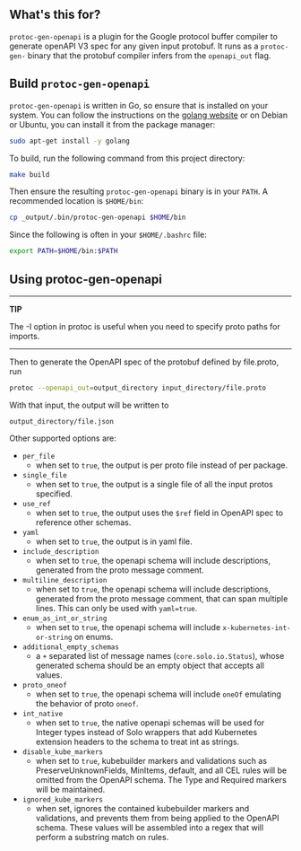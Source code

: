 
## What's this for?

`protoc-gen-openapi` is a plugin for the Google protocol buffer compiler to generate
openAPI V3 spec for any given input protobuf. It runs as a `protoc-gen-` binary that the
protobuf compiler infers from the `openapi_out` flag.

## Build `protoc-gen-openapi`

`protoc-gen-openapi` is written in Go, so ensure that is installed on your system. You
can follow the instructions on the [golang website](https://golang.org/doc/install) or
on Debian or Ubuntu, you can install it from the package manager:

```bash
sudo apt-get install -y golang
```

To build, run the following command from this project directory:

```bash
make build
```

Then ensure the resulting `protoc-gen-openapi` binary is in your `PATH`. A recommended location
is `$HOME/bin`:

```bash
cp _output/.bin/protoc-gen-openapi $HOME/bin
```

Since the following is often in your `$HOME/.bashrc` file:

```bash
export PATH=$HOME/bin:$PATH
```

## Using protoc-gen-openapi

---
**TIP**

The -I option in protoc is useful when you need to specify proto paths for imports.

---

Then to generate the OpenAPI spec of the protobuf defined by file.proto, run

```bash
protoc --openapi_out=output_directory input_directory/file.proto
```

With that input, the output will be written to

	output_directory/file.json

Other supported options are:
*   `per_file`
    *   when set to `true`, the output is per proto file instead of per package.
*   `single_file`
    *   when set to `true`, the output is a single file of all the input protos specified.
*   `use_ref`
    *   when set to `true`, the output uses the `$ref` field in OpenAPI spec to reference other schemas.
*   `yaml`
    *   when set to `true`, the output is in yaml file.
*   `include_description`
    *   when set to `true`, the openapi schema will include descriptions, generated from the proto message comment.
*   `multiline_description`
    *  when set to `true`, the openapi schema will include descriptions, generated from the proto message comment, that can span multiple lines. This can only be used with `yaml=true`.
*   `enum_as_int_or_string`
    *   when set to `true`, the openapi schema will include `x-kubernetes-int-or-string` on enums.
*   `additional_empty_schemas`
    *   a `+` separated list of message names (`core.solo.io.Status`), whose generated schema should be an empty object that accepts all values.
*  `proto_oneof`
    *   when set to `true`, the openapi schema will include `oneOf` emulating the behavior of proto `oneof`.
*  `int_native`
    *   when set to `true`, the native openapi schemas will be used for Integer types instead of Solo wrappers that add Kubernetes extension headers to the schema to treat int as strings.
*  `disable_kube_markers`
    *   when set to `true`, kubebuilder markers and validations such as PreserveUnknownFields, MinItems, default, and all CEL rules will be omitted from the OpenAPI schema. The Type and Required markers will be maintained.
*  `ignored_kube_markers`
    *   when set, ignores the contained kubebuilder markers and validations, and prevents them from being applied to the OpenAPI schema. These values will be assembled into a regex that will perform a substring match on rules.
